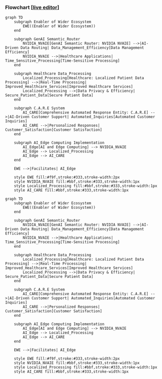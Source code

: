 ### Flowchart [<a href="https://mermaid.live/edit#pako:eNqVVF1vmzAU_SuWJ02tlESBrGngYRJK2Ia0VVVStdJIhBwwiTWwGZistOl_38WQAG0abbxg-55z77kf9jP2RUCxiTcpSbbobrbkCL4sX1cHNifriKZIhOiBBbCwfZEVmaRxBSw_-8G-uHgfeHlZQSkPlvyV-6-UWw5a0JhwyXxvLnJJ08bzzb0zcyzv5t5ybLeLRRXWrDFIYVao3_-8t5z-LGU7ytGMSKKAjG_2auf9IJxsaEy59OwwZD6j3C9cBWxMqDGtTqtRgb5REsmtT1KKrCSJmE8kEzzbozsWU29BecYk6PBuU-HTLAMRbmnpHy2osazeL1IrjEqhITXavgufROyJBu1gDdFsAOgWVJY5qpxbAlRKc6D0S5Etyx45cZKKHThvPEJ66Y4Bwj0Y2zoPxtV5hSpkrYPtiF-gj63S78GNn0OoWrFXIt3qrJPFmdpNB9ZgPrDR4tXMWo43tea2OxWgnm7LhkA7rFyKmEjIZU6zBFpJ4QJIJgvz4Oj1hE3zDCgw7os8SUQq940Pz-G_c5YyKFHj94g_GldvRKkQtzTNBK9bdlADo3Vw4C2gAFlI_HLk3EZG6_RMWSCSHWwoKtNXt6NscaRmX81wR1OJdOHqER6gLktVo3Mv3hAV4lTvTyPrErxRDm-MKssX4rOIgciyFjXxmJ0sIqqQIYsi80NohL1MpuIXNT-MRqN63f_DArk19eSxzerc7Yq-Xp-ha136yeH-fzeHAfhXJu5haHpMWAAv-HPpaYnlFtq4xCYsAxqSPJJLvOQvACUwhYuC-9gMSZTRHs6TAAo5YwSGIj6eJoT_FAL2Ms2rLTaf8SM2x-PBWNf10US7MrRrY2z0cIFNYzL4dDU2tPFkaAwn-nD00sNPij8cTIxrTb_SNR1-2lB7-QtkxSV1">live editor</a>]

```
graph TD
    subgraph Enabler of Wider Ecosystem
        EWE((Enabler of Wider Ecosystem))
    end

    subgraph GenAI Semantic_Router
        NVIDIA_NVAIE[GenAI Semantic Router: NVIDIA NVAIE] -->|AI-Driven Data Routing| Data_Management_Efficiency[Data Management Efficiency]
        NVIDIA_NVAIE -->|Healthcare Applications| Time_Sensitive_Processing[Time-Sensitive Processing]
    end

    subgraph Healthcare Data_Processing
        Localized_Processing[Healthcare: Localized Patient Data Processing] -->|Real-Time Processing| Improved_Healthcare_Services[Improved Healthcare Services]
        Localized_Processing -->|Data Privacy & Efficiency| Secure_Patient_Data[Secure Patient Data]
    end

    subgraph C.A.R.E System
        AI_CARE[Comprehensive Automated Response Entity: C.A.R.E] -->|AI-Driven Customer Support| Automated_Inquiries[Automated Customer Inquiries]
        AI_CARE -->|Personalized Responses| Customer_Satisfaction[Customer Satisfaction]
    end

    subgraph AI_Edge Computing Implementation
        AI_Edge[AI and Edge Computing] --> NVIDIA_NVAIE
        AI_Edge --> Localized_Processing
        AI_Edge --> AI_CARE
    end

    EWE -->|Facilitates| AI_Edge

    style EWE fill:#f9f,stroke:#333,stroke-width:2px
    style NVIDIA_NVAIE fill:#bbf,stroke:#333,stroke-width:1px
    style Localized_Processing fill:#bbf,stroke:#333,stroke-width:1px
    style AI_CARE fill:#bbf,stroke:#333,stroke-width:1px

```

```mermaid
graph TD
    subgraph Enabler of Wider Ecosystem
        EWE((Enabler of Wider Ecosystem))
    end

    subgraph GenAI Semantic_Router
        NVIDIA_NVAIE[GenAI Semantic Router: NVIDIA NVAIE] -->|AI-Driven Data Routing| Data_Management_Efficiency[Data Management Efficiency]
        NVIDIA_NVAIE -->|Healthcare Applications| Time_Sensitive_Processing[Time-Sensitive Processing]
    end

    subgraph Healthcare Data_Processing
        Localized_Processing[Healthcare: Localized Patient Data Processing] -->|Real-Time Processing| Improved_Healthcare_Services[Improved Healthcare Services]
        Localized_Processing -->|Data Privacy & Efficiency| Secure_Patient_Data[Secure Patient Data]
    end

    subgraph C.A.R.E System
        AI_CARE[Comprehensive Automated Response Entity: C.A.R.E] -->|AI-Driven Customer Support| Automated_Inquiries[Automated Customer Inquiries]
        AI_CARE -->|Personalized Responses| Customer_Satisfaction[Customer Satisfaction]
    end

    subgraph AI_Edge Computing Implementation
        AI_Edge[AI and Edge Computing] --> NVIDIA_NVAIE
        AI_Edge --> Localized_Processing
        AI_Edge --> AI_CARE
    end

    EWE -->|Facilitates| AI_Edge

    style EWE fill:#f9f,stroke:#333,stroke-width:2px
    style NVIDIA_NVAIE fill:#bbf,stroke:#333,stroke-width:1px
    style Localized_Processing fill:#bbf,stroke:#333,stroke-width:1px
    style AI_CARE fill:#bbf,stroke:#333,stroke-width:1px

```
